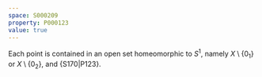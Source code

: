 ```yaml
---
space: S000209
property: P000123
value: true
---
```


Each point is contained in an open set homeomorphic to $S^1$, namely $X\setminus\{0_1\}$ or $X\setminus\{0_2\}$, and {S170|P123}.
